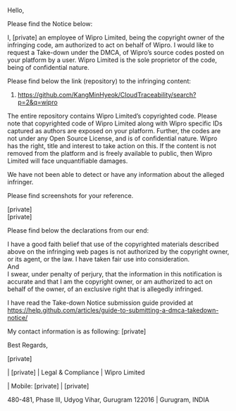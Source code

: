 Hello,

Please find the Notice below:

I, [private] an employee of Wipro Limited, being the copyright owner of the infringing code, am authorized to act on behalf of Wipro. I would like to request a Take-down under the DMCA, of Wipro’s source codes posted on your platform by a user. Wipro Limited is the sole proprietor of the code, being of confidential nature.

Please find below the link (repository) to the infringing content:

1. https://github.com/KangMinHyeok/CloudTraceability/search?p=2&q=wipro
 
The entire repository contains Wipro Limited’s copyrighted code.  Please note that copyrighted code of Wipro Limited along with Wipro specific IDs captured as authors are exposed on your platform. Further, the codes are not under any Open Source License, and is of confidential nature. Wipro has the right, title and interest to take action on this. If the content is not removed from the platform and is freely available to public, then Wipro Limited will face unquantifiable damages.

We have not been able to detect or have any information about the alleged infringer.

Please find screenshots for your reference.


[private]  
[private]  


Please find below the declarations from our end:

I have a good faith belief that use of the copyrighted materials described above on the infringing web pages is not authorized by the copyright owner, or its agent, or the law. I have taken fair use into consideration.  
And  
I swear, under penalty of perjury, that the information in this notification is accurate and that I am the copyright owner, or am authorized to act on behalf of the owner, of an exclusive right that is allegedly infringed.

I have read the Take-down Notice submission guide provided at https://help.github.com/articles/guide-to-submitting-a-dmca-takedown-notice/

My contact information is as following: [private]

Best Regards,

[private]

| [private] | Legal & Compliance | Wipro Limited

| Mobile: [private] | [private]

480-481, Phase III, Udyog Vihar, Gurugram 122016 | Gurugram, INDIA
